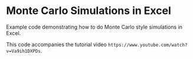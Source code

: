 # Monte Carlo Simulations in Excel

Example code demonstrating how to do Monte Carlo style simulations in Excel.

This code accompanies the tutorial video `https://www.youtube.com/watch?v=Va9ih1DXPDs`.
